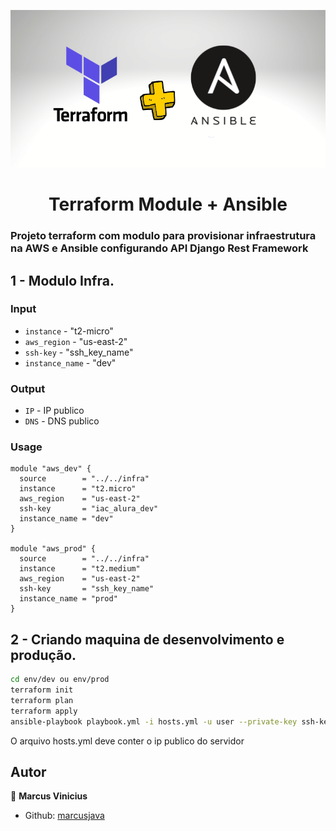<p>
  <img alt="Schema" src="./terraform.png" />
  
</p>

<h1 align="center">Terraform Module + Ansible </h1>

### Projeto terraform com modulo para provisionar infraestrutura na AWS e Ansible configurando API Django Rest Framework

## 1 - Modulo Infra.

### Input

- `instance` - "t2-micro"
- `aws_region` - "us-east-2"
- `ssh-key` - "ssh_key_name"
- `instance_name` - "dev"

### Output

- `IP` - IP publico
- `DNS` - DNS publico

### Usage

```hcl
module "aws_dev" {
  source        = "../../infra"
  instance      = "t2.micro"
  aws_region    = "us-east-2"
  ssh-key       = "iac_alura_dev"
  instance_name = "dev"
}

module "aws_prod" {
  source        = "../../infra"
  instance      = "t2.medium"
  aws_region    = "us-east-2"
  ssh-key       = "ssh_key_name"
  instance_name = "prod"
}
```

## 2 - Criando maquina de desenvolvimento e produção.

```sh
cd env/dev ou env/prod
terraform init
terraform plan
terraform apply
ansible-playbook playbook.yml -i hosts.yml -u user --private-key ssh-key
```

O arquivo hosts.yml deve conter o ip publico do servidor

## Autor

👤 **Marcus Vinicius**

- Github: [marcusjava](https://github.com/marcusjava)
